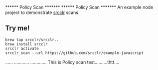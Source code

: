 ****** Policy Scan ******* ****** Policy Scan ******* An example node project to demonstrate [srcclr](https://www.srcclr.com) scans.

## Try me!

```
brew tap srcclr/srcclr..
brew install srcclr
srcclr activate
srcclr scan --url https://github.com/srcclr/example-javascript
```
......
............
.............
This is Policy scan test..........thtt....
